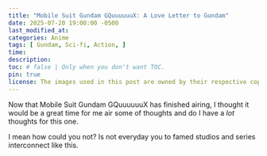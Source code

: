 ```yaml
---
title: "Mobile Suit Gundam GQuuuuuuX: A Love Letter to Gundam"
date: 2025-07-20 19:00:00 -0500
last_modified_at:
categories: Anime
tags: [ Gundam, Sci-fi, Action, ]
time: 
description: 
toc: # false | Only when you don't want TOC.  
pin: true
license: The images used in this post are owned by their respective copyright owners. All rights reserved.
---
```


Now that Mobile Suit Gundam GQuuuuuuX has finished airing, I thought it would be a great time for me air some of thoughts and do I have a *lot* thoughts for this one. 

I mean how could you not? Is not everyday you to famed studios and series interconnect like this. 